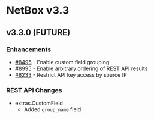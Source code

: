 # NetBox v3.3

## v3.3.0 (FUTURE)

### Enhancements

* [#8495](https://github.com/netbox-community/netbox/issues/8495) - Enable custom field grouping
* [#8995](https://github.com/netbox-community/netbox/issues/8995) - Enable arbitrary ordering of REST API results
* [#8233](https://github.com/netbox-community/netbox/issues/8233) - Restrict API key access by source IP

### REST API Changes

* extras.CustomField
    * Added `group_name` field
